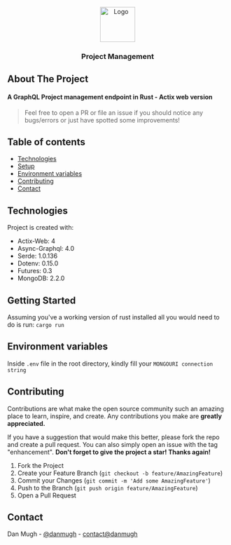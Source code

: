 <!-- PROJECT LOGO -->
<br />
<div align="center">
  <a href="https://github.com/mbvisti/awesome-blog">
    <img src="https://raw.githubusercontent.com/nabijaczleweli/termimage/master/assets/rust-logo-truecolor.png" alt="Logo" width="80" height="80">
  </a>

<h3 align="center">Project Management</h3>
</div>

## About The Project

#### A GraphQL Project management endpoint in Rust - Actix web version

> Feel free to open a PR or file an issue if you should notice any bugs/errors or just have spotted some improvements!

## Table of contents
* [Technologies](#technologies)
* [Setup](#getting-started)
* [Environment variables](#environment-variables)
* [Contributing](#contributing)
* [Contact](#contact)

## Technologies
Project is created with:
* Actix-Web: 4
* Async-Graphql: 4.0
* Serde: 1.0.136
* Dotenv: 0.15.0
* Futures: 0.3
* MongoDB: 2.2.0

## Getting Started

Assuming you've a working version of rust installed all you would need to do is run: `cargo run`

## Environment variables

Inside `.env` file in the root directory, kindly fill your `MONGOURI connection string`


## Contributing

Contributions are what make the open source community such an amazing place to learn, inspire, and create. Any contributions you make are **greatly appreciated.**

If you have a suggestion that would make this better, please fork the repo and create a pull request. You can also simply open an issue with the tag "enhancement". **Don't forget to give the project a star! Thanks again!**

1. Fork the Project
2. Create your Feature Branch (`git checkout -b feature/AmazingFeature`)
3. Commit your Changes (`git commit -m 'Add some AmazingFeature'`)
4. Push to the Branch (`git push origin feature/AmazingFeature`)
5. Open a Pull Request

## Contact

Dan Mugh - [@danmugh](https://twitter.com/danmugh) - [contact@danmugh](https://mail.google.com/mail/u/0/?fs=1&tf=cm&source=mailto&to=+contact@danmugh.com)